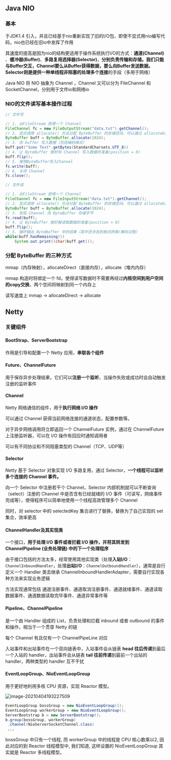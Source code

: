 ## Java NIO

### 基本

于JDK1.4 引入，并且已经基于nio重新实现了旧的I/O包，即使不显式用nio编写代码，nio也已经在旧io中发挥了作用

其速度的提高是因为nio的结构更适用于操作系统执行I/O的方式：**通道(Channel)** 、**缓冲器(Buffer)**、**多路复用选择器(Selector)**，**分别负责传输和存储。我们只能与Buffer交互，Channel要么从Buffer获得数据，要么向Buffer发送数据。**Selector则是提供一种单线程非阻塞的处理**多个连接**的手段（多用于网络）

Java NIO 将 NIO 抽象为 Channel ，Channel 又可以分为 FileChannel 和 SocketChannel，分别用于文件io和网络io

### NIO的文件读写基本操作过程

```java
// 文件写

// 1. 从FileStream 获得一个 Channel
FileChannel fc = new FileOutputStream("data.txt").getChannel();
// 2. 显式调用 allocate() 方法分配 ByteBuffer 的存储空间，可以通过 allocateDirect() 分配更快的堆外内存
ByteBuffer buff = ByteBuffer.allocate(1024);
// 3. 向 buffer 写入数据（包括编码格式）
buff.put("Some Text".getBytes(StandardCharsets.UTF_8))
// 4. 让 ByteBuffer 做好向 Channel 写入数据的准备(position = 0)
buff.flip();
// 5. 使用ByteBuffer写入Channel
fc.write(buff);
// 6. 关闭 Channel
fc.close();

// 文件读

// 1. 从FileStream 获得一个 Channel
FileChannel fc = new FileInputStream("data.txt").getChannel();
// 2. 显式调用 allocate() 方法分配 ByteBuffer 的存储空间，可以通过 allocateDirect() 分配更快的堆外内存
ByteBuffer buff = ByteBuffer.allocate(1024);
// 3. 告知 Channel 向 ByteBuffer 存储字节
fc.read(buff);
// 4. 让 ByteBuffer 做好被读取数据的准备(position = 0)
buff.flip();
// 5. 循环输出 ByteBuffer 中的结果（其中还涉及到格式转换/解码过程）
while(buff.hasRemaining())
    System.out.print((char)buff.get());
```

### 分配 ByteBuffer 的三种方式

mmap（内存映射），allocateDirect（直接内存），allocate（堆内内存）

mmap 构造时将绑定一个 fd，使得读写数据时不需要再经过**内核空间到用户空间的copy交换**，两个空间将映射到同一个内存上

读写速度上 mmap -> allocateDirect -> allocate

## Netty

### 关键组件

#### BootStrap、ServerBootstrap

作用是引导和配置一个 Netty 应用，**串联各个组件**

#### Future、ChannelFuture

用于保存异步处理结果，它们可以**注册一个监听**，当操作失败或成功时会自动触发注册的监听事件

#### Channel

Netty 网络通信的组件，用于**执行网络 I/O 操作**

可以通过 Channel 获得当前网络连接的通道状态，配置参数等。

对于异步网络调用将立即返回一个 ChannelFuture 实例，通过在 ChannelFuture 上注册监听器，可以在 I/O 操作有回应时通知调用者

可以有不同协议和不同阻塞类型的 Channel（TCP、UDP等）

#### Selector

Netty 基于 Selector 对象实现 I/O 多路复用，通过 Selector，**一个线程可以监听多个连接的 Channel 事件。**

向一个 Selector 中注册若干个 Channel，Selector 内部机制就可以不断查询（select）注册的 Channel 中是否含有已经就绪的 I/O 事件（可读写，网络事件完成等），使得程序可以简单地使用一个线程高效管理多个 Channel

同时，对 selector 中的 selectedKey 集合进行了替换，替换为了自己实现的 set 集合，效率更高

#### ChannelHandler及其实现类

一个接口，**用于处理 I/O 事件或者拦截 I/O 操作，并将其转发到 ChannelPipeline (业务处理链) 中的下一个处理程序**

由于接口包括的方法太多，经常使用其他实现类（处理**入站I/O**：`ChannelInboundHandler`，处理**出站I/O**：`ChannelOutboundHandler`），通常是自行定义一个 Handler 类去继承 ChannelInboundHandlerAdapter，需要自行实现各种方法来实现业务逻辑

方法实现通常包括 通道注册事件、通道取消注册事件、通道就绪事件、通道读取数据事件、通道数据读取完毕事件、通道异常事件等

#### Pipeline、ChannelPipeline

是一个由 Handler 组成的 List，负责处理和拦截 inbound 或者 outbound 的事件和操作，相当于一个贯穿 Netty 的链

每个 Channel 有且仅有一个 ChannelPipeLine 对应

入站事件和出站事件在一个双向链表中，入站事件会从链表 **head 往后传递**到最后一个入站的 handler，出站事件会从链表 **tail 往前传递**到最前一个出站的 handler，两种类型的 handler 互不干扰

#### EventLoopGroup、NioEventLoopGroup

用于更好地利用多核 CPU 资源，实现 Reactor 模型。

![image-20210404193227509](https://cdn.jsdelivr.net/gh/syameimarukibou/imagebox/img/image-20210404193227509.png)

```java
EventLoopGroup bossGroup = new NioEventLoopGroup(1);
EventLoopGroup workerGroup = new NioEventLoopGroup();
ServerBootstrap b = new ServerBootstrap();
b.group(bossGroup, workerGroup)
 .channel(NioServerSocketChannel.class)
 ...
```

bossGroup 中只有一个线程, 而 workerGroup 中的线程是 CPU 核心数乘以2, 因此对应的到 Reactor 线程模型中, 我们知道, 这样设置的 NioEventLoopGroup 其实就是 Reactor 多线程模型。